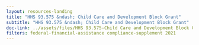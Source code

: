 ```yaml
---
layout: resources-landing
title: "HHS 93.575 &ndash; Child Care and Development Block Grant"
subtitle: "HHS 93.575 &ndash; Child Care and Development Block Grant"
doc-link: ../assets/files/HHS 93.575-Child Care and Development Block Grant ADD2.pdf
filters: federal-financial-assistance compliance-supplement 2021
---
```


